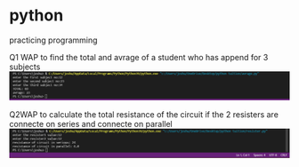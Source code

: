 # python
practicing  programming

Q1 WAP to find the  total and avrage  of a student who has append for 3 subjects
<img src=avg.png>


Q2WAP to calculate the total resistance of the circuit if the 2 resisters are connecte on series and connecte on parallel
<img src=rig.png>
